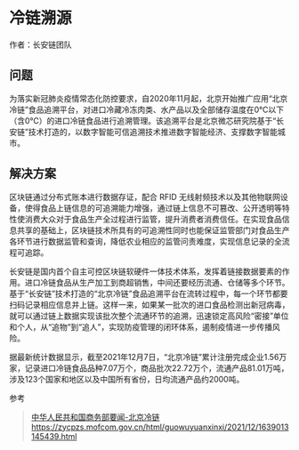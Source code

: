 
# 冷链溯源
作者：长安链团队

## 问题
为落实新冠肺炎疫情常态化防控要求，自2020年11月起，北京开始推广应用“北京冷链”食品追溯平台，对进口冷藏冷冻肉类、水产品以及全部储存温度在0℃以下（含0℃）的进口冷链食品进行追溯管理。该追溯平台是北京微芯研究院基于“长安链”技术打造的，以数字智能可信追溯技术推进数字智能经济、支撑数字智能城市。


## 解决方案
区块链通过分布式账本进行数据存证，配合 RFID 无线射频技术以及其他物联网设备，使得食品上链信息的可追溯能力增强，通过链上信息不可篡改、公开透明等特性使消费大众对于食品生产全过程进行监管，提升消费者消费信任。在实现食品信息共享的基础上，区块链技术所具有的可追溯性同时也能保证监管部门对食品生产各环节进行数据监管和查询，降低农业相应的监管问责难度，实现信息记录的全流程可追踪。

长安链是国内首个自主可控区块链软硬件一体技术体系，发挥着链接数据要素的作用。进口冷链食品从生产加工到商超销售，中间还要经历流通、仓储等多个环节。基于“长安链”技术打造的“北京冷链”食品追溯平台在流转过程中，每一个环节都要扫码记录相应信息并上链。这样一来，如果某一批次的进口食品检测出新冠病毒，就可以通过链上数据实现该批次整个流通环节的追溯，迅速锁定高风险“密接”单位和个人，从“追物”到“追人”，实现防疫管理的闭环体系，遏制疫情进一步传播风险。

据最新统计数据显示，截至2021年12月7日，“北京冷链”累计注册完成企业1.56万家，记录进口冷链食品品种7.07万个，商品批次22.72万个，流通产品81.01万吨，涉及123个国家和地区以及中国所有省份，日均流通产品约2000吨。

参考
> <a href="https://zycpzs.mofcom.gov.cn/html/guowuyuanxinxi/2021/12/1639013145439.html" target="_blank">中华人民共和国商务部要闻-北京冷链</a>  https://zycpzs.mofcom.gov.cn/html/guowuyuanxinxi/2021/12/1639013145439.html




<br><br>